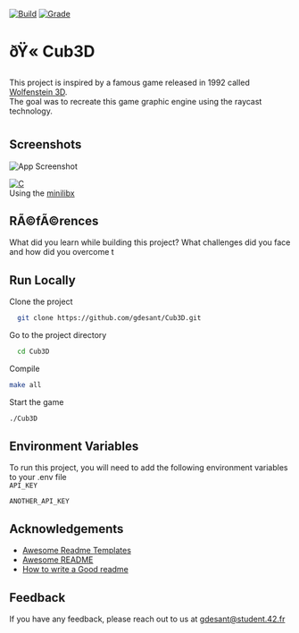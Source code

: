 [![Build](https://img.shields.io/badge/build-passing-green.svg?style=flat&color=B6D827)](https://choosealicense.com/licenses/mit/) [![Grade](https://img.shields.io/badge/grade-102/100-green.svg?style=flat&color=B6D827)](https://choosealicense.com/licenses/mit/)  



# ðŸ« Cub3D 

This project is inspired by a famous game released in 1992 called [Wolfenstein 3D](https://fr.wikipedia.org/wiki/Wolfenstein_3D).\
The goal was to recreate this game graphic engine using the raycast technology.

# 


## Screenshots  

![App Screenshot](save.bmp) 

[![C](https://img.shields.io/badge/Made&#32;In-C-white.svg?style=for-the-badge&color=blue)]()\
 Using the [minilibx](https://github.com/42Paris/minilibx-linux)

## RÃ©fÃ©rences  

What did you learn while building this project? What challenges did you face and how did you overcome t



## Run Locally  

Clone the project  

~~~bash  
  git clone https://github.com/gdesant/Cub3D.git
~~~

Go to the project directory  

~~~bash  
  cd Cub3D
~~~

Compile 

~~~bash  
make all
~~~

Start the game

~~~bash  
./Cub3D
~~~


## Environment Variables  

To run this project, you will need to add the following environment variables to your .env file  
`API_KEY`  

`ANOTHER_API_KEY` 

## Acknowledgements  

- [Awesome Readme Templates](https://awesomeopensource.com/project/elangosundar/awesome-README-templates)
- [Awesome README](https://github.com/matiassingers/awesome-readme)
- [How to write a Good readme](https://bulldogjob.com/news/449-how-to-write-a-good-readme-for-your-github-project)

## Feedback  

If you have any feedback, please reach out to us at gdesant@student.42.fr
